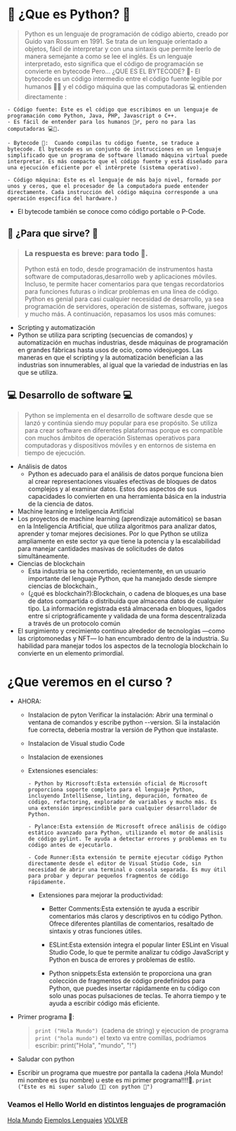 # 🐍 ¿Que es Python? 🐍

> Python es un lenguaje de programación de código abierto, creado por Guido van Rossum en 1991. Se trata de un lenguaje orientado a objetos, fácil de interpretar y con una sintaxis que permite leerlo de manera semejante a como se lee el inglés. Es un lenguaje interpretado, esto significa que el código de programación se convierte en bytecode
> Pero... ¿QUE ES EL BYTECODE? 🧐- El bytecode es un código intermedio entre el código fuente legible por humanos 🧙‍♂️ y el código máquina que las computadoras 💻 entienden directamente :

    - Código fuente: Este es el código que escribimos en un lenguaje de programación como Python, Java, PHP, Javascript o C++.
    - Es fácil de entender para los humanos 🧙‍♂️, pero no para las computadoras 💻🧐.

    - Bytecode 🤯:  Cuando compilas tu código fuente, se traduce a bytecode. El bytecode es un conjunto de instrucciones en un lenguaje simplificado que un programa de software llamado máquina virtual puede interpretar. Es más compacto que el código fuente y está diseñado para una ejecución eficiente por el intérprete (sistema operativo).

    - Código máquina: Este es el lenguaje de más bajo nivel, formado por unos y ceros, que el procesador de la computadora puede entender directamente. Cada instrucción del código máquina corresponde a una operación específica del hardware.)

- El bytecode también se conoce como código portable o P-Code.

## 🤔 ¿Para que sirve? 🤔

> ### La respuesta es breve: para todo 🦸.
>
> Python está en todo, desde programación de instrumentos hasta software de computadoras,desarrollo web y aplicaciones móviles. Incluso, te permite hacer comentarios para que tengas recordatorios para funciones futuras o indicar problemas en una línea de código. Python es genial para casi cualquier necesidad de desarrollo, ya sea programación de servidores, operación de sistemas, software, juegos y mucho más. A continuación, repasamos los usos más comunes:

- Scripting y automatización
- Python se utiliza para scripting (secuencias de comandos) y automatización en muchas industrias, desde máquinas de programación en grandes fábricas hasta usos de ocio, como videojuegos. Las maneras en que el scripting y la automatización benefician a las industrias son innumerables, al igual que la variedad de industrias en las que se utiliza.

## 💻 Desarrollo de software 💻

> Python se implementa en el desarrollo de software desde que se lanzó y continúa siendo muy popular para ese propósito.
> Se utiliza para crear software en diferentes plataformas porque es compatible con muchos ámbitos de operación
> Sistemas operativos para computadoras y dispositivos móviles y en entornos de sistema en tiempo de ejecución.

- Análisis de datos
  - Python es adecuado para el análisis de datos porque funciona bien al crear representaciones visuales efectivas de bloques de datos complejos y al examinar datos. Estos dos aspectos de sus capacidades lo convierten en una herramienta básica en la industria de la ciencia de datos.
- Machine learning e Inteligencia Artificial
- Los proyectos de machine learning (aprendizaje automático) se basan en la Inteligencia Artificial, que utiliza algoritmos para analizar datos, aprender y tomar mejores decisiones. Por lo que Python se utiliza ampliamente en este sector ya que tiene la potencia y la escalabilidad para manejar cantidades masivas de solicitudes de datos simultáneamente.
- Ciencias de blockchain
  - Esta industria se ha convertido, recientemente, en un usuario importante del lenguaje Python, que ha manejado desde siempre ciencias de blockchain.,
  - (¿qué es blockchain?):Blockchain, o cadena de bloques,es una base de datos compartida o distribuida que almacena datos de cualquier tipo. La información registrada está almacenada en bloques, ligados entre sí criptográficamente y validada de una forma descentralizada a través de un protocolo común
- El surgimiento y crecimiento continuo alrededor de tecnologías —como las criptomonedas y NFT— lo han encumbrado dentro de la industria. Su habilidad para manejar todos los aspectos de la tecnología blockchain lo convierte en un elemento primordial.

# ¿Que veremos en el curso ?

- AHORA:

  - Instalacion de pyton
    Verificar la instalación: Abrir una terminal o ventana de comandos y escribe python --version. Si la instalación fue correcta, debería mostrar la versión de Python que instalaste.

  - Instalacion de Visual studio Code
  - Instalacion de exensiones
  - Extensiones esenciales:

        - Python by Microsoft:Esta extensión oficial de Microsoft proporciona soporte completo para el lenguaje Python, incluyendo IntelliSense, linting, depuración, formateo de código, refactoring, explorador de variables y mucho más. Es una extensión imprescindible para cualquier desarrollador de Python.

        - Pylance:Esta extensión de Microsoft ofrece análisis de código estático avanzado para Python, utilizando el motor de análisis de código pylint. Te ayuda a detectar errores y problemas en tu código antes de ejecutarlo.

        - Code Runner:Esta extensión te permite ejecutar código Python directamente desde el editor de Visual Studio Code, sin necesidad de abrir una terminal o consola separada. Es muy útil para probar y depurar pequeños fragmentos de código rápidamente.

    - Extensiones para mejorar la productividad:

      - Better Comments:Esta extensión te ayuda a escribir comentarios más claros y descriptivos en tu código Python. Ofrece diferentes plantillas de comentarios, resaltado de sintaxis y otras funciones útiles.

      - ESLint:Esta extensión integra el popular linter ESLint en Visual Studio Code, lo que te permite analizar tu código JavaScript y Python en busca de errores y problemas de estilo.

      - Python snippets:Esta extensión te proporciona una gran colección de fragmentos de código predefinidos para Python, que puedes insertar rápidamente en tu código con solo unas pocas pulsaciones de teclas. Te ahorra tiempo y te ayuda a escribir código más eficiente.

- Primer programa 👶:

  > `print ("Hola Mundo") `(cadena de string) y ejecucion de programa
  > `print ("hola mundo")`
  > el texto va entre comillas, podriamos escribir:
  > print("Hola", "mundo", "!")

- Saludar con python
- Escribir un programa que muestre por pantalla la cadena ¡Hola Mundo! mi nombre es (su nombre) u este es mi primer programa!!!!🚀. `print ("Este es mi super saludo 🖐🏻 con python 🐍")`

### Veamos el Hello World en distintos lenguajes de programación

[Hola Mundo](https://youtube.com/shorts/WBdNh8ZVNbc?si=OimcFIhgMS1QeoG9)
[Ejemplos Lenguajes](1.a-EjemplosLenguajes.md)
[VOLVER](readme.md)
